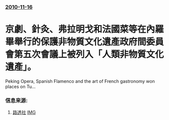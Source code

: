 ### [2010-11-16](/news/2010/11/16/index.md)

##### 
#  京劇、針灸、弗拉明戈和法國菜等在內羅畢舉行的保護非物質文化遺產政府間委員會第五次會議上被列入「人類非物質文化遺產」。

Peking Opera, Spanish Flamenco and the art of French gastronomy won places on Tu...


### 信息来源:

1. [路透社](http://in.reuters.com/article/idINIndia-52959720101117) [IMG](https://s1.reutersmedia.net/resources/r/?m=02&d=20101117&t=2&i=250837097&w=1200&r=img-2010-11-17T055436Z_01_NOOTR_RTRMDNC_0_India-529597-1)
